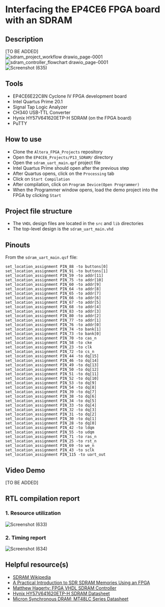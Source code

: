 # Interfacing the EP4CE6 FPGA board with an SDRAM
 
## Description    
[TO BE ADDED]  
![sdram_project_workflow drawio_page-0001](https://github.com/user-attachments/assets/66e04031-5cfb-498d-b25a-10841a2faf5f)  
![sdram_controller_flowchart drawio_page-0001](https://github.com/user-attachments/assets/e37ddb11-f410-4444-a604-42459584f0f3)   
![Screenshot (635)](https://github.com/user-attachments/assets/d2ff5056-06fe-4801-97c6-8372c032a13a)  

## Tools  
- EP4CE6E22C8N Cyclone IV FPGA development board
- Intel Quartus Prime 20.1
- Signal Tap Logic Analyzer 
- CH340 USB-TTL Converter
- Hynix HY57V641620ETP-H SDRAM (on the FPGA board)
- PuTTY

## How to use  
- Clone the ``Altera_FPGA_Projects`` repository  
- Open the ``EP4CE6_Projects/P13_SDRAM/`` directory  
- Open the ``sdram_uart_main.qpf`` project file  
- Intel Quartus Prime should open after the previous step  
- After Quartus opens, click on the ``Processing`` tab  
- Click on ``Start Compilation``  
- After compilation, click on ``Program Device(Open Programmer)``  
- When the Programmer window opens, load the demo project into the FPGA by clicking ``Start`` 

## Project file structure  
- The ``VHDL`` design files are located in the ``src`` and ``lib`` directories  
- The top-level design is the ``sdram_uart_main.vhd``  

## Pinouts   
From the ``sdram_uart_main.qsf`` file:
```
set_location_assignment PIN_88 -to buttons[0]
set_location_assignment PIN_91 -to buttons[1]
set_location_assignment PIN_59 -to addr[11]
set_location_assignment PIN_75 -to addr[10]
set_location_assignment PIN_60 -to addr[9]
set_location_assignment PIN_64 -to addr[8]
set_location_assignment PIN_65 -to addr[7]
set_location_assignment PIN_66 -to addr[6]
set_location_assignment PIN_67 -to addr[5]
set_location_assignment PIN_68 -to addr[4]
set_location_assignment PIN_83 -to addr[3]
set_location_assignment PIN_80 -to addr[2]
set_location_assignment PIN_77 -to addr[1]
set_location_assignment PIN_76 -to addr[0]
set_location_assignment PIN_74 -to bank[1]
set_location_assignment PIN_73 -to bank[0]
set_location_assignment PIN_70 -to cas_n
set_location_assignment PIN_58 -to cke
set_location_assignment PIN_23 -to clk
set_location_assignment PIN_72 -to cs_n
set_location_assignment PIN_44 -to dq[15]
set_location_assignment PIN_46 -to dq[14]
set_location_assignment PIN_49 -to dq[13]
set_location_assignment PIN_50 -to dq[12]
set_location_assignment PIN_51 -to dq[11]
set_location_assignment PIN_52 -to dq[10]
set_location_assignment PIN_53 -to dq[9]
set_location_assignment PIN_54 -to dq[8]
set_location_assignment PIN_39 -to dq[7]
set_location_assignment PIN_38 -to dq[6]
set_location_assignment PIN_34 -to dq[5]
set_location_assignment PIN_33 -to dq[4]
set_location_assignment PIN_32 -to dq[3]
set_location_assignment PIN_31 -to dq[2]
set_location_assignment PIN_30 -to dq[1]
set_location_assignment PIN_28 -to dq[0]
set_location_assignment PIN_42 -to ldqm
set_location_assignment PIN_55 -to udqm
set_location_assignment PIN_71 -to ras_n
set_location_assignment PIN_25 -to rst_n
set_location_assignment PIN_69 -to we_n
set_location_assignment PIN_43 -to sclk
set_location_assignment PIN_115 -to uart_out
```

## Video Demo  
[TO BE ADDED] 

## RTL compilation report
### 1. Resource utilization    
![Screenshot (633)](https://github.com/user-attachments/assets/6152fa4e-2398-42bd-9f61-644ceef6163c)  

### 2. Timing report  
![Screenshot (634)](https://github.com/user-attachments/assets/811ff500-41d0-45fe-9b29-d8f1cc9fa9b2)  

## Helpful resource(s)  
- [SDRAM Wikipedia](https://en.wikipedia.org/wiki/Synchronous_dynamic_random-access_memory)
- [A Practical Introduction to SDR SDRAM Memories Using an FPGA](https://www.hackster.io/salvador-canas/a-practical-introduction-to-sdr-sdram-memories-using-an-fpga-8f5949)    
- [Matthew Hagerty: FPGA VHDL SDRAM Controller](https://dnotq.io/sdram/sdram.html)
- [Hynix HY57V641620ETP-H SDRAM Datasheet](https://drive.google.com/file/d/1KJ6eZQNpEoCSRrVL5XWgRT3wEJ9XMWKl/view?usp=sharing)
- [Micron Synchronous DRAM: MT48LC Series Datasheet](https://drive.google.com/file/d/1-jcAcKIaVkb3LXomLF-RawIMkeygFJGp/view?usp=sharing)     
